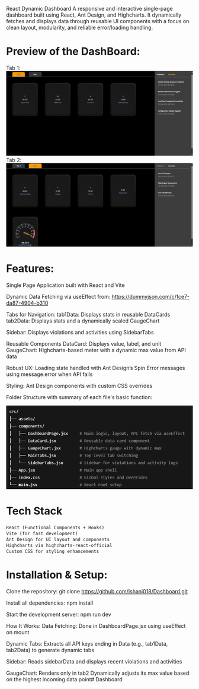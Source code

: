 React Dynamic Dashboard
    A responsive and interactive single-page dashboard built using React, Ant Design, and Highcharts. It dynamically fetches and displays data through reusable UI components with a focus on clean layout, modularity, and reliable error/loading handling.

# Preview of the DashBoard:

Tab 1:
![Preview of the dashboard](Dashboard1.png)
Tab 2:
![Preview of the dashboard](Dashboard.png)

# Features:

Single Page Application built with React and Vite

Dynamic Data Fetching via useEffect from: 
        https://dummyjson.com/c/fce7-da87-4904-b310

Tabs for Navigation:
        tab1Data: Displays stats in reusable DataCards
        tab2Data: Displays stats and a dynamically scaled GaugeChart

Sidebar:
        Displays violations and activities using SidebarTabs

Reusable Components
        DataCard: Displays value, label, and unit
        GaugeChart: Highcharts-based meter with a dynamic max value from API data

Robust UX:
        Loading state handled with Ant Design’s Spin
        Error messages using message.error when API fails

Styling:
        Ant Design components with custom CSS overrides

Folder Structure with summary of each file's basic function:

![Preview of the dashboard](FolderStructure.png)

# Tech Stack
    React (Functional Components + Hooks)
    Vite (for fast development)
    Ant Design for UI layout and components
    Highcharts via highcharts-react-official
    Custom CSS for styling enhancements

# Installation & Setup:

Clone the repository: 
git clone https://github.com/Ishani018/Dashboard.git


Install all dependencies:
npm install

Start the development server:
npm run dev


How It Works:
Data Fetching: Done in DashboardPage.jsx using useEffect on mount

Dynamic Tabs: Extracts all API keys ending in Data (e.g., tab1Data, tab2Data) to generate dynamic tabs

Sidebar: Reads sidebarData and displays recent violations and activities

GaugeChart:
        Renders only in tab2
        Dynamically adjusts its max value based on the highest incoming data point# Dashboard


